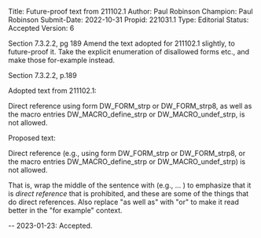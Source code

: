 Title:       Future-proof text from 211102.1
Author:      Paul Robinson
Champion:    Paul Robinson
Submit-Date: 2022-10-31
Propid:      221031.1
Type:        Editorial
Status:      Accepted
Version:     6

Section 7.3.2.2, pg 189
Amend the text adopted for 211102.1 slightly, to future-proof it.
Take the explicit enumeration of disallowed forms etc., and make
those for-example instead.

Section 7.3.2.2, p.189

Adopted text from 211102.1:

  Direct reference using form DW_FORM_strp or 
  DW_FORM_strp8, as well as the macro entries 
  DW_MACRO_define_strp or DW_MACRO_undef_strp, 
  is not allowed.

Proposed text:

  Direct reference (e.g., using form DW_FORM_strp or 
  DW_FORM_strp8, or the macro entries 
  DW_MACRO_define_strp or DW_MACRO_undef_strp)
  is not allowed.

That is, wrap the middle of the sentence with (e.g., ... ) 
to emphasize that it is _direct reference_ that is prohibited,
and these are some of the things that do direct references.
Also replace "as well as" with "or" to make it read better
in the "for example" context.

--
2023-01-23: Accepted.
